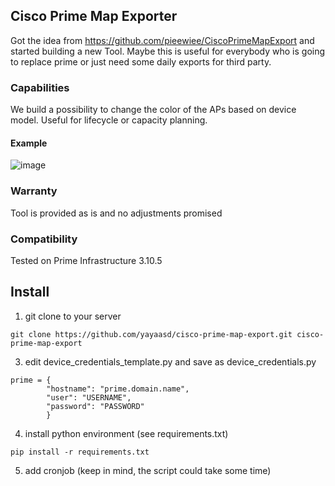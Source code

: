 ## Cisco Prime Map Exporter

Got the idea from https://github.com/pieewiee/CiscoPrimeMapExport and started building a new Tool.
Maybe this is useful for everybody who is going to replace prime or just need some daily exports for third party.

### Capabilities
We build a possibility to change the color of the APs based on device model. Useful for lifecycle or capacity planning.

#### Example
![image](https://github.com/user-attachments/assets/be9f34cc-d49a-49df-8be9-fb2c6fcb2cf0)

### Warranty
Tool is provided as is and no adjustments promised

### Compatibility
Tested on Prime Infrastructure 3.10.5

## Install
1. git clone to your server
```
git clone https://github.com/yayaasd/cisco-prime-map-export.git cisco-prime-map-export
```
3. edit device_credentials_template.py and save as device_credentials.py
```
prime = {
        "hostname": "prime.domain.name",
        "user": "USERNAME",
        "password": "PASSWORD"
        }
```
4. install python environment (see requirements.txt)
```
pip install -r requirements.txt
```
5. add cronjob (keep in mind, the script could take some time)
